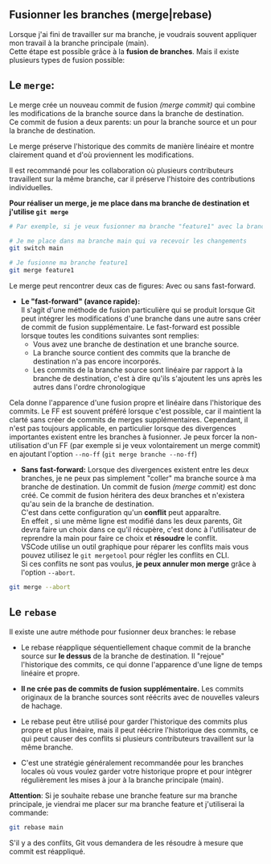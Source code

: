 ## Fusionner les branches (merge|rebase)

Lorsque j'ai fini de travailler sur ma branche, je voudrais souvent appliquer mon travail à la branche principale (main).  
Cette étape est possible grâce à la **fusion de branches**. Mais il existe plusieurs types de fusion possible:

## Le `merge`:

Le merge crée un nouveau commit de fusion *(merge commit)* qui combine les modifications de la branche source dans la branche de destination.  
Ce commit de fusion a deux parents: un pour la branche source et un pour la branche de destination.

Le merge préserve l'historique des commits de manière linéaire et montre clairement quand et d'où proviennent les modifications.

Il est recommandé pour les collaboration où plusieurs contributeurs travaillent sur la même branche, car il préserve l'histoire des contributions individuelles.

**Pour réaliser un merge, je me place dans ma branche de destination et j'utilise `git merge`**

```bash
# Par exemple, si je veux fusionner ma branche "feature1" avec la branche "main"

# Je me place dans ma branche main qui va recevoir les changements
git switch main

# Je fusionne ma branche feature1
git merge feature1
```

Le merge peut rencontrer deux cas de figures: Avec ou sans fast-forward.

* **Le "fast-forward" (avance rapide):**  
Il s'agit d'une méthode de fusion particulière qui se produit lorsque Git peut intégrer les modifications d'une branche dans une autre sans créer de commit de fusion supplémentaire. Le fast-forward est possible lorsque toutes les conditions suivantes sont remplies:
    * Vous avez une branche de destination et une branche source.
    * La branche source contient des commits que la branche de destination n'a pas encore incorporés.
    * Les commits de la branche source sont linéaire par rapport à la branche de destination, c'est à dire qu'ils s'ajoutent les uns après les autres dans l'ordre chronologique

Cela donne l'apparence d'une fusion propre et linéaire dans l'historique des commits. Le FF est souvent préféré lorsque c'est possible, car il maintient la clarté sans créer de commits de merges supplémentaires. Cependant, il n'est pas toujours applicable, en particulier lorsque des divergences importantes existent entre les branches à fusionner. Je peux forcer la non-utilisation d'un FF (par exemple si je veux volontairement un merge commit) en ajoutant l'option `--no-ff` (`git merge branche --no-ff`)

* **Sans fast-forward:**
Lorsque des divergences existent entre les deux branches, je ne peux pas simplement "coller" ma branche source à ma branche de destination. Un commit de fusion *(merge commit)* est donc créé. Ce commit de fusion héritera des deux branches et n'existera qu'au sein de la branche de destination.  
C'est dans cette configuration qu'un **conflit** peut apparaître.  
En effeit , si une même ligne est modifié dans les deux parents, Git devra faire un choix dans ce qu'il récupère, c'est donc à l'utilisateur de reprendre la main pour faire ce choix et **résoudre** le conflit.  
VSCode utilise un outil graphique pour réparer les conflits mais vous pouvez utilisez le `git mergetool` pour régler les conflits en CLI.  
Si ces conflits ne sont pas voulus, **je peux annuler mon merge** grâce à l'option `--abort`.  
```bash
git merge --abort
```

## Le `rebase`

Il existe une autre méthode pour fusionner deux branches: le rebase

* Le rebase réapplique séquentiellement chaque commit de la branche source sur **le dessus** de la branche de destination. Il "rejoue" l'historique des commits, ce qui donne l'apparence d'une ligne de temps linéaire et propre.
* **Il ne crée pas de commits de fusion supplémentaire.** Les commits originaux de la branche sources sont réécrits avec de nouvelles valeurs de hachage.

* Le rebase peut être utilisé pour garder l'historique des commits plus propre et plus linéaire, mais il peut réécrire l'historique des commits, ce qui peut causer des conflits si plusieurs contributeurs travaillent sur la même branche.

* C'est une stratégie généralement recommandée pour les branches locales où vous voulez garder votre historique propre et pour intègrer régulièrement les mises à jour à la branche principale (main).

**Attention**: Si je souhaite rebase une branche feature sur ma branche principale, je viendrai me placer sur ma branche feature et j'utiliserai la commande: 
```bash
git rebase main
```
S'il y a des conflits, Git vous demandera de les résoudre à mesure que commit est réappliqué.